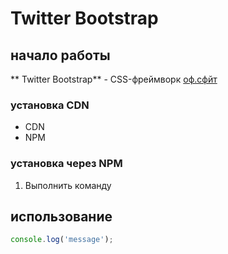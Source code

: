 # Twitter Bootstrap

## начало работы
** Twitter Bootstrap** - CSS-фреймворк [оф.сфйт](https://getbootstrap.com)
### установка CDN
* CDN
* NPM
### установка через NPM
1. Выполнить команду 
## использование






```javascript
console.log('message');

```



